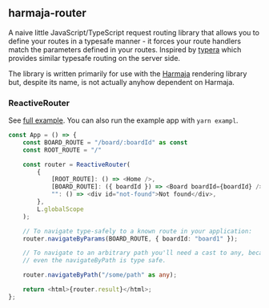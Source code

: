 ## harmaja-router

A naive little JavaScript/TypeScript request routing library that allows you to define your routes in a typesafe manner - it forces your route handlers match the parameters defined in your routes. Inspired by [typera](https://github.com/akheron/typera) which provides similar typesafe routing on the server side.

The library is written primarily for use with the [Harmaja](https://github.com/raimohanska/harmaja) rendering library but, despite its name, is not actually anyhow dependent on Harmaja.

### ReactiveRouter

See [full example](examples/reactive-router/index.tsx). You can also run the example app with `yarn exampl`.

```ts
const App = () => {
    const BOARD_ROUTE = "/board/:boardId" as const
    const ROOT_ROUTE = "/"

    const router = ReactiveRouter(
        {
            [ROOT_ROUTE]: () => <Home />,
            [BOARD_ROUTE]: ({ boardId }) => <Board boardId={boardId} />,
            "": () => <div id="not-found">Not found</div>,
        },
        L.globalScope
    );

    // To navigate type-safely to a known route in your application:
    router.navigateByParams(BOARD_ROUTE, { boardId: "board1" });

    // To navigate to an arbitrary path you'll need a cast to any, because
    // even the navigateByPath is type safe.

    router.navigateByPath("/some/path" as any);

    return <html>{router.result}</html>;
};
```
